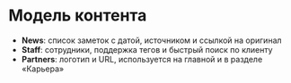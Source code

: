 # Модель контента
- **News**: список заметок с датой, источником и ссылкой на оригинал
- **Staff**: сотрудники, поддержка тегов и быстрый поиск по клиенту
- **Partners**: логотип и URL, используется на главной и в разделе «Карьера»